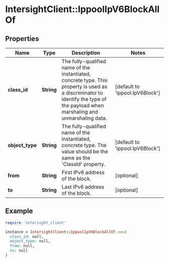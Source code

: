 # IntersightClient::IppoolIpV6BlockAllOf

## Properties

| Name | Type | Description | Notes |
| ---- | ---- | ----------- | ----- |
| **class_id** | **String** | The fully-qualified name of the instantiated, concrete type. This property is used as a discriminator to identify the type of the payload when marshaling and unmarshaling data. | [default to &#39;ippool.IpV6Block&#39;] |
| **object_type** | **String** | The fully-qualified name of the instantiated, concrete type. The value should be the same as the &#39;ClassId&#39; property. | [default to &#39;ippool.IpV6Block&#39;] |
| **from** | **String** | First IPv6 address of the block. | [optional] |
| **to** | **String** | Last IPv6 address of the block. | [optional] |

## Example

```ruby
require 'intersight_client'

instance = IntersightClient::IppoolIpV6BlockAllOf.new(
  class_id: null,
  object_type: null,
  from: null,
  to: null
)
```

